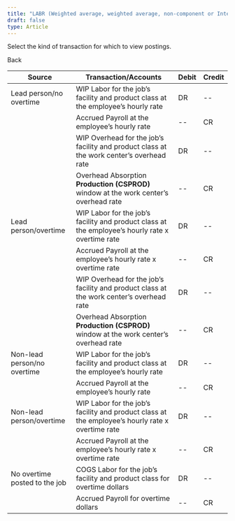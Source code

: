 ```yaml
---
title: "LABR (Weighted average, weighted average, non-component or Internal job for stock)"
draft: false
type: Article
---
```


Select the kind of transaction for which to view postings. 

Back

| Source                        | Transaction/Accounts                                                                             | Debit | Credit |
|-------------------------------|--------------------------------------------------------------------------------------------------|-------|--------|
| Lead person/no overtime       | WIP Labor for the job’s facility and product class at the employee’s hourly rate                 | DR    | --     |
|                               | Accrued Payroll at the employee’s hourly rate                                                    | --    | CR     |
|                               | WIP Overhead for the job’s facility and product class at the work center’s overhead rate         | DR    | --     |
|                               | Overhead Absorption **Production (CSPROD)** window at the work center’s overhead rate            | --    | CR     |
| Lead person/overtime          | WIP Labor for the job’s facility and product class at the employee’s hourly rate x overtime rate | DR    | --     |
|                               | Accrued Payroll at the employee’s hourly rate x overtime rate                                    | --    | CR     |
|                               | WIP Overhead for the job’s facility and product class at the work center’s overhead rate         | DR    | --     |
|                               | Overhead Absorption **Production (CSPROD)** window at the work center’s overhead rate            | --    | CR     |
| Non-lead person/no overtime   | WIP Labor for the job’s facility and product class at the employee’s hourly rate                 | DR    | --     |
|                               | Accrued Payroll at the employee’s hourly rate                                                    | --    | CR     |
| Non-lead person/overtime      | WIP Labor for the job’s facility and product class at the employee’s hourly rate x overtime rate | DR    | --     |
|                               | Accrued Payroll at the employee’s hourly rate x overtime rate                                    | --    | CR     |
| No overtime posted to the job | COGS Labor for the job’s facility and product class for overtime dollars                         | DR    | --     |
|                               | Accrued Payroll for overtime dollars                                                             | --    | CR     |